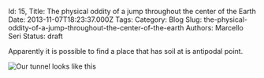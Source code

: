 Id: 15,
Title: The physical oddity of a jump throughout the center of the Earth
Date: 2013-11-07T18:23:37.000Z
Tags:
Category: Blog
Slug: the-physical-oddity-of-a-jump-throughout-the-center-of-the-earth
Authors: Marcello Seri
Status: draft

Apparently it is possible to find a place that has soil at is antipodal point.



![Our tunnel looks like this](/content/images/2013/Nov/globe_east_540.jpg)